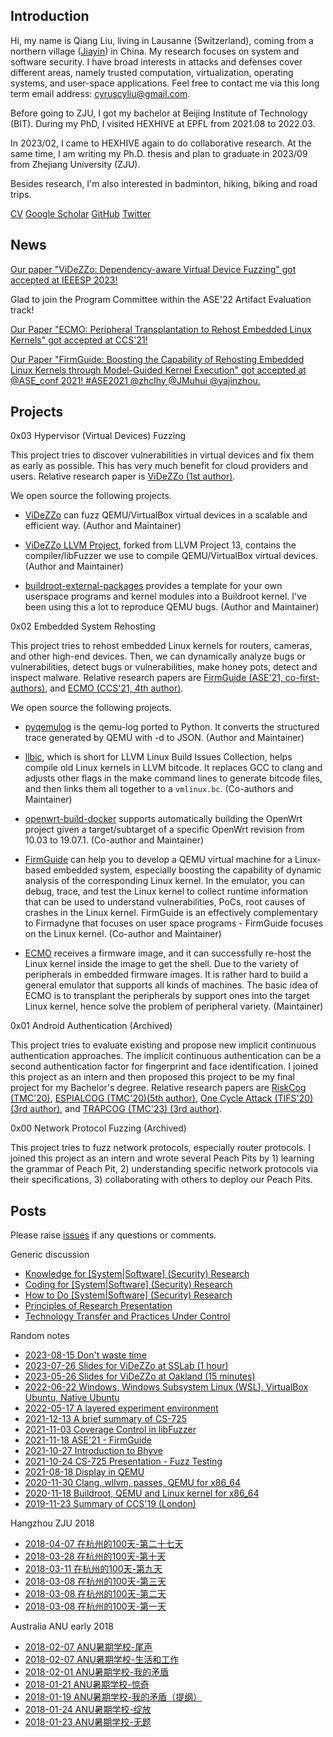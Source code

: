 ## Introduction

Hi, my name is Qiang Liu, living in Lausanne (Switzerland), coming from a
northern village ([Jiayin](https://en.wikipedia.org/wiki/Jiayin_County)) in
China. My research focuses on system and software security. I have broad
interests in attacks and defenses cover different areas, namely trusted
computation, virtualization, operating systems, and user-space applications.
Feel free to contact me via this long term email address: cyruscyliu@gmail.com.

Before going to ZJU, I got my bachelor at Beijing Institute of Technology (BIT).
During my PhD, I visited HEXHIVE at EPFL from 2021.08 to 2022.03.

In 2023/02, I came to HEXHIVE again to do collaborative research. At the same
time, I am writing my Ph.D. thesis and plan to graduate in 2023/09 from Zhejiang
University (ZJU).

Besides research, I'm also interested in badminton, hiking, biking and road
trips.

[CV](./Qiang_s_CV.pdf)
[Google Scholar](https://scholar.google.com/citations?user=fa1uB2sAAAAJ&hl=en)
[GitHub](https://github.com/cyruscyliu)
[Twitter](https://www.twitter.com/qiangliu717)

## News

[Our paper "ViDeZZo: Dependency-aware Virtual Device Fuzzing" got accepted at
IEEESP 2023!](https://twitter.com/gannimo/status/1644323216020701186)

Glad to join the Program Committee within the ASE'22 Artifact Evaluation track!

[Our Paper "ECMO: Peripheral Transplantation to Rehost Embedded Linux Kernels"
got accepted at
CCS'21!](https://twitter.com/qiangliu717/status/1440590703067758592)

[Our Paper "FirmGuide: Boosting the Capability of Rehosting Embedded
Linux Kernels through Model-Guided Kernel Execution" got accepted at
@ASE_conf 2021! #ASE2021 @zhclhy @JMuhui
@yajinzhou.](https://twitter.com/qiangliu717/status/1413674256152637441?s=20)

## Projects

0x03 Hypervisor (Virtual Devices) Fuzzing

This project tries to discover vulnerabilities in virtual devices and fix them
as early as possible. This has very much benefit for cloud providers and users.
Relative research paper is [ViDeZZo (1st author)](./papers/videzzo-sp23.pdf).

We open source the following projects.

+ [ViDeZZo](https://github.com/HexHive/videzzo) can fuzz QEMU/VirtualBox virtual
devices in a scalable and efficient way. (Author and Maintainer)

+ [ViDeZZo LLVM Project](https://github.com/cyruscyliu/videzzo-llvm-project),
forked from LLVM Project 13, contains the compiler/libFuzzer we use to compile
QEMU/VirtualBox virtual devices. (Author and Maintainer)

+ [buildroot-external-packages](https://github.com/cyruscyliu/buildroot-external-packages)
provides a template for your own userspace programs and kernel modules into a
Buildroot kernel. I've been using this a lot to reproduce QEMU bugs. (Author and Maintainer)

0x02 Embedded System Rehosting

This project tries to rehost embedded Linux kernels for routers, cameras, and
other high-end devices. Then, we can dynamically analyze bugs or
vulnerabilities, detect bugs or vulnerabilities, make honey pots, detect and
inspect malware. Relative research papers are [FirmGuide (ASE'21,
co-first-authors)](./papers/firmguide-ase21.pdf), and [ECMO (CCS'21, 4th
author)](./papers/ecmo-ccs21.pdf).

We open source the following projects.

+ [pyqemulog](https://github.com/cyruscyliu/pyqemulog) is the qemu-log ported to
Python. It converts the structured trace generated by QEMU with -d to JSON.
(Author and Maintainer)

+ [llbic](https://github.com/cyruscyliu/llbic), which is short for LLVM Linux
Build Issues Collection, helps compile old Linux kernels in LLVM bitcode. It
replaces GCC to clang and adjusts other flags in the make command lines to
generate bitcode files, and then links them all together to a `vmlinux.bc`.
(Co-authors and Maintainer)

+ [openwrt-build-docker](https://github.com/cyruscyliu/openwrt-build-docker)
supports automatically building the OpenWrt project given a target/subtarget of
a specific OpenWrt revision from 10.03 to 19.07.1. (Co-author and Maintainer)

+ [FirmGuide](https://github.com/cyruscyliu/firmguide) can help you to develop a
QEMU virtual machine for a Linux-based embedded system, especially boosting the
capability of dynamic analysis of the corresponding Linux kernel. In the
emulator, you can debug, trace, and test the Linux kernel to collect runtime
information that can be used to understand vulnerabilities, PoCs, root causes of
crashes in the Linux kernel. FirmGuide is an effectively complementary to
Firmadyne that focuses on user space programs - FirmGuide focuses on the Linux
kernel. (Co-author and Maintainer)

+ [ECMO](https://github.com/valour01/ecmo) receives a firmware image, and it can
successfully re-host the Linux kernel inside the image to get the shell.  Due to
the variety of peripherals in embedded firmware images. It is rather hard to
build a general emulator that supports all kinds of machines. The basic idea of
ECMO is to transplant the peripherals by support ones into the target Linux
kernel, hence solve the problem of peripheral variety. (Maintainer)

0x01 Android Authentication (Archived)

This project tries to evaluate existing and propose new implicit continuous
authentication approaches. The implicit continuous authentication can be a
second authentication factor for fingerprint and face identification. I joined
this project as an intern and then proposed this project to be my final project
for my Bachelor's degree. Relative research papers are [RiskCog
(TMC'20)](./papers/riskcog-tmc20.pdf), [ESPIALCOG (TMC'20)(5th
author)](./papers/espialcog-tmc20.pdf), [One Cycle Attack (TIFS'20) (3rd
author)](./papers/one-cycle-attack-tifs20.pdf), and [TRAPCOG (TMC'23) (3rd
author)](./papers/trapcog-tmc23.pdf).

0x00 Network Protocol Fuzzing (Archived)

This project tries to fuzz network protocols, especially router protocols. I
joined this project as an intern and wrote several Peach Pits by 1) learning the
grammar of Peach Pit, 2) understanding specific network protocols via their
specifications, 3) collaborating with others to deploy our Peach Pits.

## Posts

Please raise [issues](https://github.com/cyruscyliu/cyruscyliu.github.io/issues)
if any questions or comments.

Generic discussion

+ [Knowledge for [System|Software] (Security) Research](posts/2021-09-03-knowledge-for-research.md)
+ [Coding for [System|Software] (Security) Research](posts/2021-09-03-Summary-Research-SE.md)
+ [How to Do [System|Software] (Security) Research](posts/2021-09-07-Research-Philosophy.md)
+ [Principles of Research Presentation](posts/2021-08-27-Principle-of-Presentation.md)
+ [Technology Transfer and Practices Under Control](posts/2022-08-30-technology-transfer.md)

Random notes

+ [2023-08-15 Don't waste time](posts/2023-08-15-dont-waste-time.md)
+ [2023-07-26 Slides for ViDeZZo at SSLab (1 hour)](posts/Talk-SSLab-20230726.public.pdf)
+ [2023-05-26 Slides for ViDeZZo at Oakland (15 minutes)](posts/2023-05-26-hexhive-videzzo-sp.pdf)
+ [2022-06-22 Windows, Windows Subsystem Linux (WSL), VirtualBox Ubuntu, Native Ubuntu](posts/2022-06-22-wsl-vm-native-machine.md)
+ [2022-05-17 A layered experiment environment](posts/2022-05-17-vm-docker-pythonenv.md)
+ [2021-12-13 A brief summary of CS-725](posts/2021-12-13-Summary-of-CS725.md)
+ [2021-11-03 Coverage Control in libFuzzer](./posts/2021-11-02-libFuzzer-cov-control.md)
+ [2021-11-18 ASE'21 - FirmGuide](./posts/2021-11-15-ase-firmguide.md)
+ [2021-10-27 Introduction to Bhyve](./posts/2021-10-27-introduction-to-bhyve.md)
+ [2021-10-24 CS-725 Presentation - Fuzz Testing](./posts/2021-10-22-fuzzing-presentation.md)
+ [2021-08-18 Display in QEMU](./posts/2021-08-18-Display-in-QEMU.md)
+ [2020-11-30 Clang, wllvm, passes, QEMU for x86_64](./posts/2020-11-30-wllvm-clang-qemu-x86_64.md)
+ [2020-11-18 Buildroot, QEMU and Linux kernel for x86_64](./posts/2020-11-18-buildroot-qemu-x86_64.md)
+ [2019-11-23 Summary of CCS'19 (London)](./posts/2019-11-23-CCS-London-Summary.md)

Hangzhou ZJU 2018

+ [2018-04-07 在杭州的100天-第二十七天](./posts/2018-04-07-在杭州的100天-第二十七天.md)
+ [2018-03-28 在杭州的100天-第十天](./posts/2018-03-28-在杭州的100天-第十天.md)
+ [2018-03-11 在杭州的100天-第九天](./posts/2018-03-11-在杭州的100天-第九天.md)
+ [2018-03-08 在杭州的100天-第三天](./posts/2018-03-10-在杭州的100天-第三天.md)
+ [2018-03-08 在杭州的100天-第二天](./posts/2018-03-08-在杭州的100天-第二天.md)
+ [2018-03-08 在杭州的100天-第一天](./posts/2018-03-08-在杭州的100天-第一天.md)

Australia ANU early 2018

+ [2018-02-07 ANU暑期学校-尾声](./posts/2018-02-07-ANU暑期学校-尾声.md)
+ [2018-02-07 ANU暑期学校-生活和工作](./posts/2018-02-07-ANU暑期学校-生活和工作.md)
+ [2018-02-01 ANU暑期学校-我的矛盾](./posts/2018-02-01-ANU暑期学校-我的矛盾.md)
+ [2018-01-21 ANU暑期学校-惊奇](./posts/2018-01-21-ANU暑期学校-惊奇.md)
+ [2018-01-19 ANU暑期学校-我的矛盾（提纲）](./posts/2018-01-19-ANU暑期学校-我的矛盾（提纲）.md)
+ [2018-01-24 ANU暑期学校-绽放](./posts/2018-01-24-ANU暑期学校-绽放.md)
+ [2018-01-23 ANU暑期学校-无题](./posts/2018-01-23-ANU暑期学校-无题.md)

